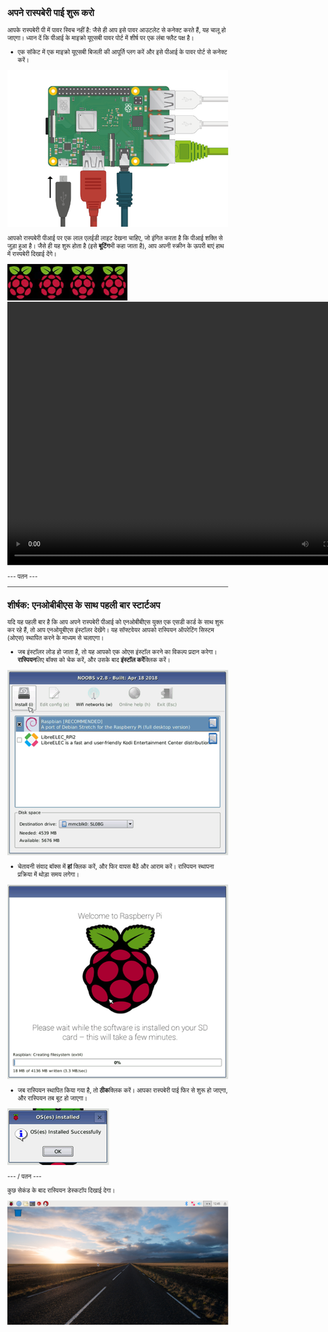 ## अपने रास्पबेरी पाई शुरू करो

आपके रास्पबेरी पी में पावर स्विच नहीं है: जैसे ही आप इसे पावर आउटलेट से कनेक्ट करते हैं, यह चालू हो जाएगा। ध्यान दें कि पीआई के माइक्रो यूएसबी पावर पोर्ट में शीर्ष पर एक लंबा फ्लैट पक्ष है।

+ एक सॉकेट में एक माइक्रो यूएसबी बिजली की आपूर्ति प्लग करें और इसे पीआई के पावर पोर्ट से कनेक्ट करें।

![स्क्रीनशॉट](images/pi-power.png)

आपको रास्पबेरी पीआई पर एक लाल एलईडी लाइट देखना चाहिए, जो इंगित करता है कि पीआई शक्ति से जुड़ा हुआ है। जैसे ही यह शुरू होता है (इसे **बूटिंग**भी कहा जाता है), आप अपनी स्क्रीन के ऊपरी बाएं हाथ में रास्पबेरी दिखाई देंगे।

![बूट रास्पबेरी](images/raspberries.png)<video width="800" height="600" controls> <source src="images/piboot.webm" type="video/webm"> आपका ब्राउज़र वेबएम वीडियो का समर्थन नहीं करता है, इसलिए फ़ायरफ़ॉक्स या क्रोम आज़माएं। </video> 

\--- पतन \---

* * *

## शीर्षक: एनओबीबीएस के साथ पहली बार स्टार्टअप

यदि यह पहली बार है कि आप अपने रास्पबेरी पीआई को एनओबीबीएस युक्त एक एसडी कार्ड के साथ शुरू कर रहे हैं, तो आप एनओयूबीएस इंस्टॉलर देखेंगे। यह सॉफ्टवेयर आपको रास्पियन ऑपरेटिंग सिस्टम (ओएस) स्थापित करने के माध्यम से चलाएगा।

+ जब इंस्टॉलर लोड हो जाता है, तो यह आपको एक ओएस इंस्टॉल करने का विकल्प प्रदान करेगा। **रास्पियन**लिए बॉक्स को चेक करें, और उसके बाद **इंस्टॉल करें**क्लिक करें।

![इंस्टॉल करें](images/install.png)

+ चेतावनी संवाद बॉक्स में **हां** क्लिक करें, और फिर वापस बैठें और आराम करें। रास्पियन स्थापना प्रक्रिया में थोड़ा समय लगेगा।

![स्थापना](images/installing.png)

+ जब रास्पियन स्थापित किया गया है, तो **ठीक**क्लिक करें। आपका रास्पबेरी पाई फिर से शुरू हो जाएगा, और रास्पियन तब बूट हो जाएगा।

![स्थापित](images/installed.png)

\--- / पतन \---

कुछ सेकंड के बाद रास्पियन डेस्कटॉप दिखाई देगा।

![रास्पियन डेस्कटॉप](images/pi-desktop.jpg)
